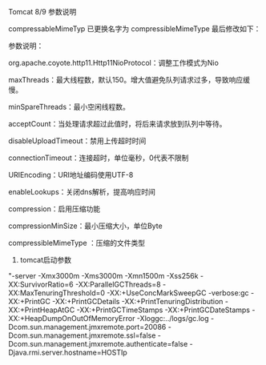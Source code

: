 Tomcat 8/9 参数说明

compressableMimeTyp 已更换名字为 compressibleMimeType
最后修改如下：

<Connector
port="8080"
protocol="org.apache.coyote.http11.Http11NioProtocol"
enableLookups="false"
maxThreads="1000"
minSpareThreads="100"
acceptCount="900"
disableUploadTimeout="true"
connectionTimeout="20000"
URIEncoding="UTF-8"
redirectPort="8443"
compression="on"
compressionMinSize="1024"
useSendfile="false"
noCompressionUserAgents="gozilla, traviata"
compressibleMimeType="text/html,text/xml,text/plain,text/css,text/javascript,application/javascript "   />
参数说明：

org.apache.coyote.http11.Http11NioProtocol：调整工作模式为Nio

maxThreads：最大线程数，默认150。增大值避免队列请求过多，导致响应缓慢。

minSpareThreads：最小空闲线程数。

acceptCount：当处理请求超过此值时，将后来请求放到队列中等待。

disableUploadTimeout：禁用上传超时时间

connectionTimeout：连接超时，单位毫秒，0代表不限制

URIEncoding：URI地址编码使用UTF-8

enableLookups：关闭dns解析，提高响应时间

compression：启用压缩功能

compressionMinSize：最小压缩大小，单位Byte

compressibleMimeType ：压缩的文件类型

1. tomcat启动参数

"-server -Xmx3000m -Xms3000m -Xmn1500m -Xss256k -XX:SurvivorRatio=6 -XX:ParallelGCThreads=8 -XX:MaxTenuringThreshold=0 -XX:+UseConcMarkSweepGC -verbose:gc -XX:+PrintGC -XX:+PrintGCDetails -XX:+PrintTenuringDistribution -XX:+PrintHeapAtGC -XX:+PrintGCTimeStamps -XX:+PrintGCDateStamps -XX:+HeapDumpOnOutOfMemoryError -Xloggc:../logs/gc.log -Dcom.sun.management.jmxremote.port=20086 -Dcom.sun.management.jmxremote.ssl=false -Dcom.sun.management.jmxremote.authenticate=false -Djava.rmi.server.hostname=HOSTIp


